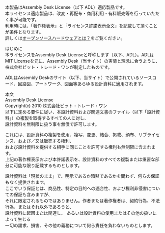 本製品はAssembly Desk License（以下 ADL）適応製品です。  
本ライセンス適応製品は、改変・再配布・商用利用・有料販売等を行っていただく事が可能です。  
利用時には、「著作権表示」と「ライセンス許諾表示全文」を記載して頂くことが条件となります。  
詳しくは[オープンソースハードウェアとは？](https://bit-trade-one.co.jp/opensourcehardware/)をご覧ください。  
  
はじめに  
本ライセンスをAssembly Desk Licenseと呼称します（以下、ADL）。ADLはMIT Licenseを元に、Assembly Desk（当サイト）の実情と理念に合うように、  
株式会社ビット・トレード・ワンが制定したものです。  
  
ADLはAssembly Deskのサイト（以下、当サイト）で公開されているソースコード、回路図、アートワーク、図面等あらゆる設計資料に適用されます。  
  
本文  
Assembly Desk License  
Copyright(c) 2010 株式会社ビット・トレード・ワン   
以下に定める要件に従い、本設計資料および関連文書のファイル（以下「設計資料」）の複製を取得するすべての人に対し、  
設計資料を無制限に扱う事を無償で許可します。  
  
これには、設計資料の複製を使用、複写、変更、結合、掲載、頒布、サブライセンス、および／又は販売する権利、  
および設計資料を提供する相手に同じことを許可する権利も無制限に含まれます。  
上記の著作権表示および本許諾表示を、設計資料のすべての複製または重要な部分に可能な限り記載するものとします。  
  
設計資料は「現状のまま」で、明示であるか暗黙であるかを問わず、何らの保証もなく提供されます。  
ここでいう保証とは、商品性、特定の目的への適合性、および権利非侵害についての保証も含みますが、  
それに限定されるものではありません。作者または著作権者は、契約行為、不法行為、またはそれ以外であろうと、  
設計資料に起因または関連し、 あるいは設計資料の使用またはその他の扱いによって生じる  
一切の請求、損害、その他の義務について何ら責任を負わないものとします。  
